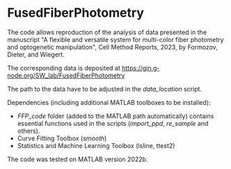 # FusedFiberPhotometry

The code allows reproduction of the analysis of data presented in the manuscript "A flexible and versatile system for multi-color fiber photometry and optogenetic manipulation", Cell Method Reports, 2023, by Formozov, Dieter, and Wiegert. 

The corresponding data is deposited at https://gin.g-node.org/SW_lab/FusedFiberPhotometry

The path to the data have to be adjusted in the *data_location* script. 

Dependencies (including additional MATLAB toolboxes to be installed):
- *FFP_code* folder (added to the MATLAB path automatically) contains essential functions used in the scripts (*import_ppd*, *re_sample* and others).
- Curve Fitting Toolbox (*smooth*)
- Statistics and Machine Learning Toolbox (lsline, ttest2)  

The code was tested on MATLAB version 2022b.
